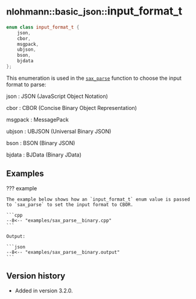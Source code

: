 # <small>nlohmann::basic_json::</small>input_format_t

```cpp
enum class input_format_t {
    json,
    cbor,
    msgpack,
    ubjson,
    bson,
    bjdata
};
```

This enumeration is used in the [`sax_parse`](sax_parse.md) function to choose the input format to parse:

json
:   JSON (JavaScript Object Notation)

cbor
:   CBOR (Concise Binary Object Representation)

msgpack
:   MessagePack

ubjson
:   UBJSON (Universal Binary JSON)

bson
:   BSON (Binary JSON)

bjdata
:   BJData (Binary JData)

## Examples

??? example

    The example below shows how an `input_format_t` enum value is passed to `sax_parse` to set the input format to CBOR.

    ```cpp
    --8<-- "examples/sax_parse__binary.cpp"
    ```
    
    Output:
    
    ```json
    --8<-- "examples/sax_parse__binary.output"
    ```

## Version history

- Added in version 3.2.0.
